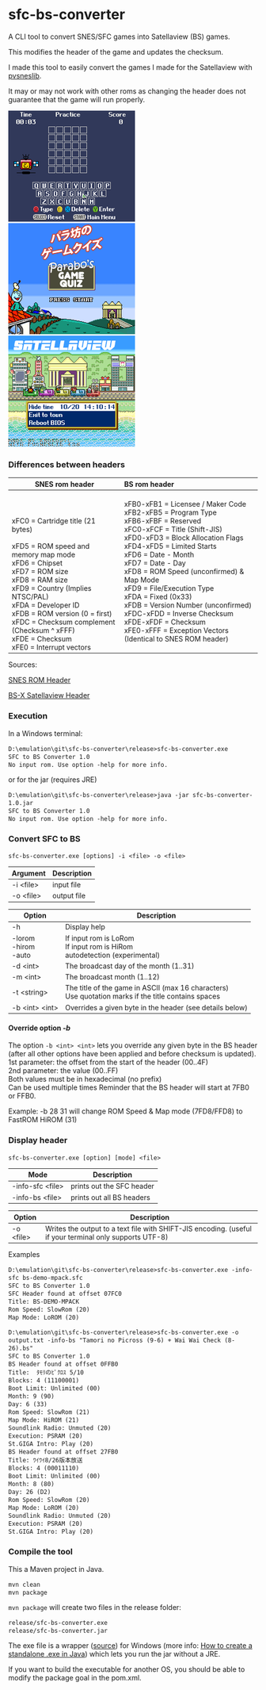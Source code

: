 # sfc-bs-converter

A CLI tool to convert SNES/SFC games into Satellaview (BS) games.

This modifies the header of the game and updates the checksum.

I made this tool to easily convert the games I made for the Satellaview with [pvsneslib](https://github.com/alekmaul/pvsneslib).

It may or may not work with other roms as changing the header does not guarantee that the game will run properly.

![satebo.png](satebo.png)
![parabo.png](parabo.png)
![bsdemo.png](bsdemo.png)

### Differences between headers

| SNES rom header                                                                                                                                                                                                                                                                                                                                    | BS rom header                                                                                                                                                                                                                                                                                                                                                                                                                                                                                                                                       |
|----------------------------------------------------------------------------------------------------------------------------------------------------------------------------------------------------------------------------------------------------------------------------------------------------------------------------------------------------|:----------------------------------------------------------------------------------------------------------------------------------------------------------------------------------------------------------------------------------------------------------------------------------------------------------------------------------------------------------------------------------------------------------------------------------------------------------------------------------------------------------------------------------------------------|
| <br/><br/><br/>xFC0 = Cartridge title (21 bytes)<br/><br/>xFD5 = ROM speed and memory map mode<br/>xFD6 = Chipset<br/>xFD7 = ROM size<br/>xFD8 = RAM size<br/>xFD9 = Country (Implies NTSC/PAL)<br/>xFDA = Developer ID<br/>xFDB = ROM version (0 = first)<br/>xFDC = Checksum complement (Checksum ^ xFFF)<br/>xFDE = Checksum<br/>xFE0 = Interrupt vectors<br/> | xFB0-xFB1 = Licensee / Maker Code<br/>xFB2-xFB5 = Program Type<br/>xFB6-xFBF = Reserved<br/>xFC0-xFCF = Title (Shift-JIS)<br/>xFD0-xFD3 = Block Allocation Flags<br/>xFD4-xFD5 = Limited Starts<br/>xFD6      = Date - Month<br/>xFD7      = Date - Day<br/>xFD8      = ROM Speed (unconfirmed) & Map Mode<br/>xFD9      = File/Execution Type<br/>xFDA      = Fixed (0x33)<br/>xFDB      = Version Number (unconfirmed)<br/>xFDC-xFDD = Inverse Checksum<br/>xFDE-xFDF = Checksum<br/>xFE0-xFFF = Exception Vectors (Identical to SNES ROM header) |

<p>Sources:

[SNES ROM Header](https://snes.nesdev.org/wiki/ROM_header)

[BS-X Satellaview Header](https://wiki.superfamicom.org/bs-x-satellaview-header)

</p>

### Execution

In a Windows terminal:

```
D:\emulation\git\sfc-bs-converter\release>sfc-bs-converter.exe
SFC to BS Converter 1.0
No input rom. Use option -help for more info.
```

or for the jar (requires JRE)

```
D:\emulation\git\sfc-bs-converter\release>java -jar sfc-bs-converter-1.0.jar
SFC to BS Converter 1.0
No input rom. Use option -help for more info.
```

### Convert SFC to BS

```
sfc-bs-converter.exe [options] -i <file> -o <file>
```

| Argument    | Description |
|-------------|-------------|
| -i \<file\> | input file  |
| -o \<file\> | output file |

| Option                      | Description                                                                                             |
|-----------------------------|---------------------------------------------------------------------------------------------------------|
| -h                          | Display help                                                                                            |
| -lorom<br/>-hirom<br/>-auto | If input rom is LoRom<br/>If input rom is HiRom<br/>autodetection (experimental)                        |
| -d \<int\>                  | The broadcast day of the month (1..31)                                                                  |
| -m \<int\>                  | The broadcast month (1..12)                                                                             |
| -t \<string\>               | The title of the game in ASCII (max 16 characters)<br/>Use quotation marks if the title contains spaces |
| -b \<int\> \<int\>          | Overrides a given byte in the header (see details below)                                                |

#### Override option _-b_

The option `-b <int> <int>` lets you override any given byte in the BS header
(after all other options have been applied and before checksum is updated).<br/>
1st parameter: the offset from the start of the header (00..4F)<br/>
2nd parameter: the value (00..FF)<br/>
Both values must be in hexadecimal (no prefix)<br/>
Can be used multiple times
Reminder that the BS header will start at 7FB0 or FFB0.

Example:
-b 28 31
will change ROM Speed & Map mode (7FD8/FFD8) to FastROM HiROM (31)

### Display header

```
sfc-bs-converter.exe [option] [mode] <file>
```

| Mode               | Description               |
|--------------------|---------------------------|
| -info-sfc \<file\> | prints out the SFC header |
| -info-bs \<file\>  | prints out all BS headers |


| Option      | Description                                                                                             |
|-------------|---------------------------------------------------------------------------------------------------------|
| -o \<file\> | Writes the output to a text file with SHIFT-JIS encoding. (useful if your terminal only supports UTF-8) |

Examples
```console
D:\emulation\git\sfc-bs-converter\release>sfc-bs-converter.exe -info-sfc bs-demo-mpack.sfc
SFC to BS Converter 1.0
SFC Header found at offset 07FC0
Title: BS-DEMO-MPACK
Rom Speed: SlowRom (20)
Map Mode: LoROM (20)
```

```console
D:\emulation\git\sfc-bs-converter\release>sfc-bs-converter.exe -o output.txt -info-bs "Tamori no Picross (9-6) + Wai Wai Check (8-26).bs"
SFC to BS Converter 1.0
BS Header found at offset 0FFB0
Title:  ﾀﾓﾘのﾋﾟｸﾛｽ 5/10
Blocks: 4 (11100001)
Boot Limit: Unlimited (00)
Month: 9 (90)
Day: 6 (33)
Rom Speed: SlowRom (21)
Map Mode: HiROM (21)
Soundlink Radio: Unmuted (20)
Execution: PSRAM (20)
St.GIGA Intro: Play (20)
BS Header found at offset 27FB0
Title: ﾜｲﾜｲ8/26版本放送
Blocks: 4 (00011110)
Boot Limit: Unlimited (00)
Month: 8 (80)
Day: 26 (D2)
Rom Speed: SlowRom (20)
Map Mode: LoROM (20)
Soundlink Radio: Unmuted (20)
Execution: PSRAM (20)
St.GIGA Intro: Play (20)
```

### Compile the tool

This a Maven project in Java.

```
mvn clean
mvn package
```

`mvn package` will create two files in the release folder:

```
release/sfc-bs-converter.exe
release/sfc-bs-converter.jar
```

The exe file is a wrapper ([source](https://github.com/dgiagio/warp)) for Windows (more info: [How to create a standalone .exe in Java](https://stackoverflow.com/questions/69811401/how-to-create-a-standalone-exe-in-java-that-runs-without-an-installer-and-a-jr)) which lets you run the jar without a JRE.

If you want to build the executable for another OS, you should be able to modify the package goal in the pom.xml. 

